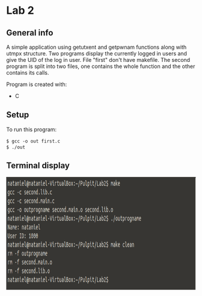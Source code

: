 # Lab 2

## General info
A simple application using getutxent and getpwnam functions along with utmpx structure.
Two programs display the currently logged in users and give the UID of the log in user. 
File "first" don't have makefile.
The second program is split into two files, one contains the whole function and the other contains its calls.

Program is created with:
* C

## Setup
To run this program:

```
$ gcc -o out first.c
$ ./out
```

## Terminal display
<img src ="Terminal.PNG" widith="400" height="300">
